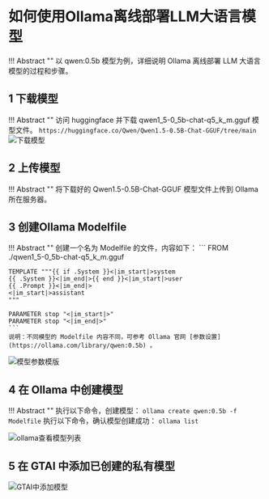 # 如何使用Ollama离线部署LLM大语言模型


!!! Abstract "" 
    以 qwen:0.5b 模型为例，详细说明 Ollama 离线部署 LLM 大语言模型的过程和步骤。

## 1 下载模型

!!! Abstract ""
    访问 huggingface 并下载 qwen1_5-0_5b-chat-q5_k_m.gguf 模型文件。
    ```
    https://huggingface.co/Qwen/Qwen1.5-0.5B-Chat-GGUF/tree/main
    ```
![下载模型](../img/FAQ/downModel.png)

## 2 上传模型

!!! Abstract ""
    将下载好的 Qwen1.5-0.5B-Chat-GGUF 模型文件上传到 Ollama 所在服务器。

## 3 创建Ollama Modelfile

!!! Abstract ""
    创建一个名为 Modelfile 的文件，内容如下：
    ```
    FROM ./qwen1_5-0_5b-chat-q5_k_m.gguf

    TEMPLATE """{{ if .System }}<|im_start|>system
    {{ .System }}<|im_end|>{{ end }}<|im_start|>user
    {{ .Prompt }}<|im_end|>
    <|im_start|>assistant
    """

    PARAMETER stop "<|im_start|>"
    PARAMETER stop "<|im_end|>"
    ```
    说明：不同模型的 Modelfile 内容不同，可参考 Ollama 官网 [参数设置](https://ollama.com/library/qwen:0.5b) 。

![模型参数模版](../img/FAQ/modelSetting.png)


## 4 在 Ollama 中创建模型

!!! Abstract ""
    执行以下命令，创建模型：
    ```
    ollama create qwen:0.5b -f Modelfile
    ```
    执行以下命令，确认模型创建成功：
    ```
    ollama list
    ```

![ollama查看模型列表](../img/FAQ/ollamaList.png)

## 5 在 GTAI 中添加已创建的私有模型

![GTAI中添加模型](../img/FAQ/MaxKBaddModel.png)